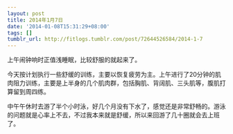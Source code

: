 ```yaml
---
layout: post
title: 2014年1月7日
date: '2014-01-08T15:31:29+08:00'
tags: []
tumblr_url: http://fitlogs.tumblr.com/post/72644526584/2014-1-7
---
```

上午闹钟响时正值浅睡眠，比较舒服的就起来了。

今天按计划执行一些舒缓的训练，主要以恢复疲劳为主。上午进行了20分钟的肌肉阻力训练，主要是上半身的几个肌肉群，包括胸肌、背阔肌、三头肌等，腹肌打算留到周四练。

中午午休时去游了半个小时泳，好几个月没有下水了，感觉还是非常舒畅的。游泳的问题就是心率上不去，不过我本来就是舒缓，所以来回游了几十圈就会去上班了。
